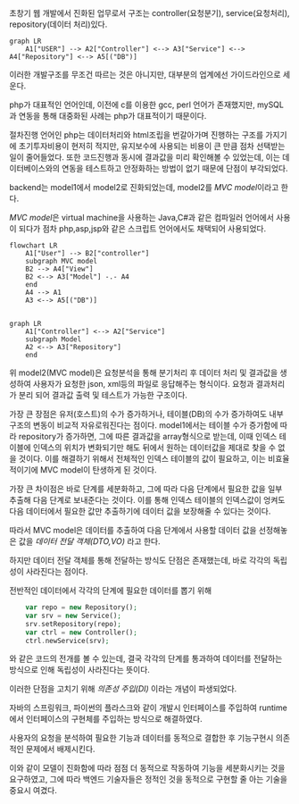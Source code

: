 초창기 웹 개발에서 진화된 업무로서 구조는 controller(요청분기), service(요청처리), repository(데이터 처리)있다.

``` mermaid
graph LR
	A1["USER"] --> A2["Controller"] <--> A3["Service"] <--> A4["Repository"] <--> A5[("DB")]
```

이러한 개발구조를 무조건 따르는 것은 아니지만, 대부분의 업계에선 가이드라인으로 세운다.

php가 대표적인 언어인데, 이전에 c를 이용한 gcc, perl 언어가 존재했지만, mySQL과 연동을 통해 대중화된 사례는 php가 대표적이기 때문이다.

절차진행 언어인 php는 데이터처리와 html조립을 번갈아가며 진행하는 구조를 가지기에 초기투자비용이 현저히 적지만, 유지보수에 사용되는 비용이 큰 만큼 점차 선택받는일이 줄어들었다.
또한 코드진행과 동시에 결과값을 미리 확인해볼 수 있었는데, 이는 데이터베이스와의 연동을 테스트하고 안정화하는 방법이 없기 때문에 단점이 부각되었다.

backend는 model1에서 model2로 진화되었는데, model2를 *MVC model*이라고 한다.

*MVC model*은 virtual machine을 사용하는 Java,C#과 같은 컴파일러 언어에서 사용이 되다가 점차 php,asp,jsp와 같은 스크립트 언어에서도 채택되어 사용되었다.

``` mermaid
flowchart LR
	A1["User"] --> B2["controller"]
	subgraph MVC model
	B2 --> A4["View"]
	B2 <--> A3["Model"] -.- A4
	end
	A4 --> A1
	A3 <--> A5[("DB")]
	
```
``` mermaid
graph LR
	A1["Controller"] <--> A2["Service"]
	subgraph Model
	A2 <--> A3["Repository"]
	end
```


위 model2(MVC model)은 요청분석을 통해 분기처리 후 데이터 처리 및 결과값을 생성하여 사용자가 요청한 json, xml등의 파일로 응답해주는 형식이다. 요청과 결과처리가 분리 되어 결과값 출력 및 테스트가 가능한 구조이다.

가장 큰 장점은 유저(호스트)의 수가 증가하거나, 테이블(DB)의 수가 증가하여도 내부 구조의 변동이 비교적 자유로워진다는 점이다. model1에서는 테이블 수가 증가함에 따라 repository가 증가하면, 그에 따른 결과값을 array형식으로 받는데, 이때 인덱스 테이블에 인덱스의 위치가 변화되기만 해도 뒤에서 원하는 데이터값을 제대로 찾을 수 없을 것이다. 이를 해결하기 위해서 전체적인 인덱스 테이블의 값이 필요하고, 이는 비효율적이기에 MVC model이 탄생하게 된 것이다.

가장 큰 차이점은 바로 단계를 세분화하고, 그에 따라 다음 단계에서 필요한 값을 일부 추출해 다음 단계로 보내준다는 것이다. 이를 통해 인덱스 테이블의 인덱스값이 엉켜도 다음 데이터에서 필요한 값만 추출하기에 데이터 값을 보장해줄 수 있다는 것이다.

따라서 MVC model은 데이터를 추출하여 다음 단계에서 사용할 데이터 값을 선정해놓은 값을 *데이터 전달 객체(DTO,VO)* 라고 한다. 

하지만 데이터 전달 객체를 통해 전달하는 방식도 단점은 존재했는데, 바로 각각의 독립성이 사라진다는 점이다.

전반적인 데이터에서 각각의 단계에 필요한 데이터를 뽑기 위해 

```php title = 'shudo code'
	var repo = new Repository();
	var srv = new Service();
	srv.setRepository(repo);
	var ctrl = new Controller();
	ctrl.newService(srv);
```

와 같은 코드의 전개를 볼 수 있는데, 결국 각각의 단계를 통과하여 데이터를 전달하는 방식으로 인해 독립성이 사라진다는 뜻이다.

이러한 단점을 고치기 위해 *의존성 주입(DI)* 이라는 개념이 파생되었다.

자바의 스프링워크, 파이썬의 플라스크와 같이 개발시 인터페이스를 주입하여 runtime에서 인터페이스의 구현체를 주입하는 방식으로 해결하였다.

사용자의 요청을 분석하여 필요한 기능과 데이터를 동적으로 결합한 후 기능구현시 의존적인 문제에서 배제시킨다.

이와 같이 모델이 진화함에 따라 점점 더 동적으로 작동하여 기능을 세분화시키는 것을 요구하였고, 그에 따라 백엔드 기술자들은 정적인 것을 동적으로 구현할 줄 아는 기술을 중요시 여겼다.

